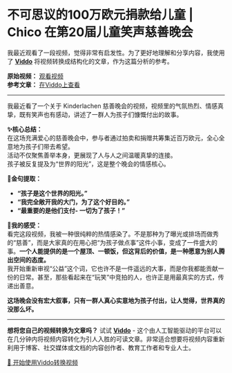 # 不可思议的100万欧元捐款给儿童 | Chico 在第20届儿童笑声慈善晚会

我最近观看了一段视频，觉得非常有启发性。为了更好地理解和分享内容，我使用了 **[Viddo](https://viddo.pro/)** 将视频转换成结构化的文章，作为这篇分析的参考。

**原始视频：** [观看视频](https://www.youtube.com/watch?v=JATOxJm2DiA)  
**参考文章：** [在Viddo上查看](https://viddo.pro/zh/video-result/dfba40b5-3ade-4455-97d4-9ca85f32e0e5)

---

我最近看了一个关于 Kinderlachen 慈善晚会的视频，视频里的气氛热烈、情感真挚，既有笑声也有感动，讲述了一群人为孩子们慷慨付出的故事。

**✨核心总结：**  
在这场充满爱心的慈善晚会中，参与者通过拍卖和捐赠共筹集近百万欧元，全心全意地为孩子们带去希望。  
活动不仅聚焦善举本身，更展现了人与人之间温暖真挚的连接。  
孩子被反复提及为“世界的阳光”，这是整个晚会的情感核心。  

**💬金句提取：**  
- **“孩子是这个世界的阳光。”**  
- **“我完全敞开我的大门，为了这个好目的。”**  
- **“最重要的是他们支付- 一切为了孩子！”**

**🧠我的感受：**  
看完这段视频，我被一种很纯粹的热情感染了。不是那种为了曝光或排场而做秀的“慈善”，而是大家真的在用心把“为孩子做点事”这件小事，变成了一件盛大的事。**一个人能提供的是一个屋顶、一顿饭，但这背后的价值，是一种愿意为别人腾出空间的态度。**  
我开始重新审视“公益”这个词，它也许不是一件遥远的大事，而是你我都能贡献一份的日常。甚至，那些看起来在“玩笑”中竞拍的人，也许正是用最真实的方式，传递出善意。  

**这场晚会没有宏大叙事，只有一群人真心实意地为孩子付出，让人觉得，世界真的没那么坏。**

---

**想将您自己的视频转换为文章吗？** 试试 **[Viddo](https://viddo.pro/)** - 这个由人工智能驱动的平台可以在几分钟内将视频内容转化为引人入胜的可读文章。非常适合想要将视频内容重新利用于博客、社交媒体或文档的内容创作者、教育工作者和专业人士。

[🚀 开始使用Viddo转换视频](https://viddo.pro/)